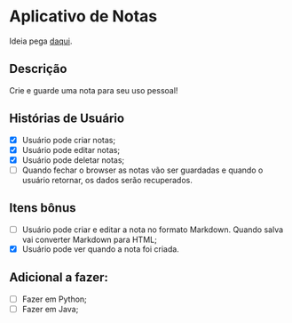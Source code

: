 # Aplicativo de Notas

Ideia pega [daqui](https://github.com/florinpop17/app-ideas).

## Descrição

Crie e guarde uma nota para seu uso pessoal!

## Histórias de Usuário

- [x] Usuário pode criar notas;
- [x] Usuário pode editar notas;
- [x] Usuário pode deletar notas;
- [ ] Quando fechar o browser as notas vão ser guardadas e quando o usuário retornar, os dados serão recuperados.

## Itens bônus

- [ ] Usuário pode criar e editar a nota no formato Markdown. Quando salva vai converter Markdown para HTML;
- [x] Usuário pode ver quando a nota foi criada.

## Adicional a fazer:
- [ ] Fazer em Python;
- [ ] Fazer em Java;
